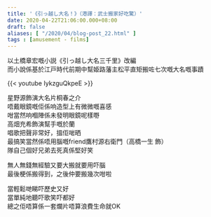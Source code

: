 ```yaml
---
title: '《引っ越し大名！》（港譯：武士搬家好吃驚）'
date: 2020-04-22T21:06:00.000+08:00
draft: false
aliases: [ "/2020/04/blog-post_22.html" ]
tags : [amusement - films]
---
```


以土橋章宏嘅小説《引っ越し大名三千里》改編  
而小說係基於江戸時代前期中幫姫路藩主松平直矩搬咗七次嘅大名嘅事蹟  

{{< youtube IykzguQkpeE >}}

星野源飾演大名片桐春之介  
唔戴眼鏡嘅佢係响造型上有微微嘅喜感  
咁當然响嗰陣係未發明眼鏡呢樣嘢  
高畑充希飾演幫手嘅於蘭  
唱歌把聲非常好，搵佢啱晒  
最搞笑當然係唔用腦嘅friend鷹村源右衛門（高橋一生 飾）  
隊自己個好兄弟去死真係堅好笑  
  
無人無錢無經驗又要大搬就要用吓腦  
最後梗係搬得到，之後仲要搬幾次咁啦  
  
當輕鬆哋睇吓歷史又好  
當單純地聽吓歌笑吓都好  
總之佢唔算係一套爛片唔算浪費生命就OK